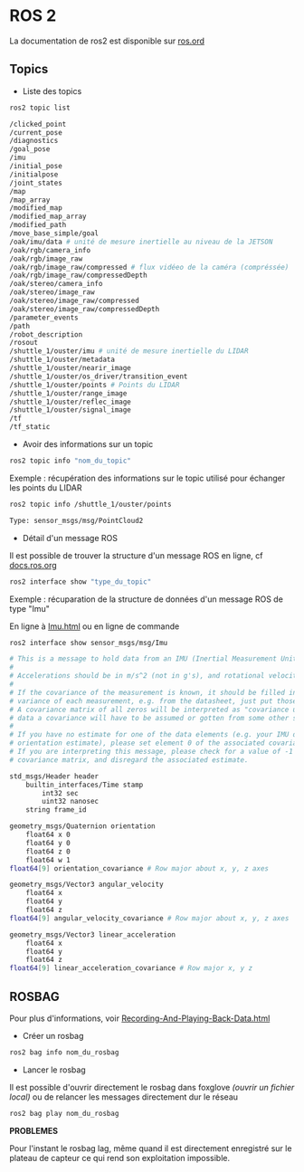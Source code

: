 # ROS 2

La documentation de ros2 est disponible sur [ros.ord](https://docs.ros.org/en/humble/Tutorials.html)

## Topics

- Liste des topics

``` bash
ros2 topic list
```


``` bash
/clicked_point
/current_pose
/diagnostics
/goal_pose
/imu
/initial_pose
/initialpose
/joint_states
/map
/map_array
/modified_map
/modified_map_array
/modified_path
/move_base_simple/goal
/oak/imu/data # unité de mesure inertielle au niveau de la JETSON
/oak/rgb/camera_info
/oak/rgb/image_raw
/oak/rgb/image_raw/compressed # flux vidéeo de la caméra (compréssée)
/oak/rgb/image_raw/compressedDepth
/oak/stereo/camera_info
/oak/stereo/image_raw
/oak/stereo/image_raw/compressed
/oak/stereo/image_raw/compressedDepth
/parameter_events
/path
/robot_description
/rosout
/shuttle_1/ouster/imu # unité de mesure inertielle du LIDAR
/shuttle_1/ouster/metadata
/shuttle_1/ouster/nearir_image
/shuttle_1/ouster/os_driver/transition_event
/shuttle_1/ouster/points # Points du LIDAR
/shuttle_1/ouster/range_image
/shuttle_1/ouster/reflec_image
/shuttle_1/ouster/signal_image
/tf
/tf_static
```


- Avoir des informations sur un topic

``` bash
ros2 topic info "nom_du_topic"
```

Exemple : récupération des informations sur le topic utilisé pour échanger les points du LIDAR

``` bash
ros2 topic info /shuttle_1/ouster/points 
```

``` bash
Type: sensor_msgs/msg/PointCloud2
```

- Détail d'un message ROS

Il est possible de trouver la structure d'un message ROS en ligne, cf [docs.ros.org](http://docs.ros.org/en/noetic/api/sensor_msgs/html/index-msg.html)

``` bash
ros2 interface show "type_du_topic"
```
Exemple : récuparation de la structure de données d'un message ROS de type "Imu" 

En ligne à [Imu.html](http://docs.ros.org/en/noetic/api/sensor_msgs/html/msg/Imu.html) ou en ligne de commande

``` bash
ros2 interface show sensor_msgs/msg/Imu
```

``` bash
# This is a message to hold data from an IMU (Inertial Measurement Unit)
#
# Accelerations should be in m/s^2 (not in g's), and rotational velocity should be in rad/sec
#
# If the covariance of the measurement is known, it should be filled in (if all you know is the
# variance of each measurement, e.g. from the datasheet, just put those along the diagonal)
# A covariance matrix of all zeros will be interpreted as "covariance unknown", and to use the
# data a covariance will have to be assumed or gotten from some other source
#
# If you have no estimate for one of the data elements (e.g. your IMU doesn't produce an
# orientation estimate), please set element 0 of the associated covariance matrix to -1
# If you are interpreting this message, please check for a value of -1 in the first element of each
# covariance matrix, and disregard the associated estimate.

std_msgs/Header header
	builtin_interfaces/Time stamp
		int32 sec
		uint32 nanosec
	string frame_id

geometry_msgs/Quaternion orientation
	float64 x 0
	float64 y 0
	float64 z 0
	float64 w 1
float64[9] orientation_covariance # Row major about x, y, z axes

geometry_msgs/Vector3 angular_velocity
	float64 x
	float64 y
	float64 z
float64[9] angular_velocity_covariance # Row major about x, y, z axes

geometry_msgs/Vector3 linear_acceleration
	float64 x
	float64 y
	float64 z
float64[9] linear_acceleration_covariance # Row major x, y z
```

## ROSBAG

Pour plus d'informations, voir [Recording-And-Playing-Back-Data.html](https://docs.ros.org/en/foxy/Tutorials/Beginner-CLI-Tools/Recording-And-Playing-Back-Data/Recording-And-Playing-Back-Data.html)

- Créer un rosbag

``` bash
ros2 bag info nom_du_rosbag
```

- Lancer le rosbag

Il est possible d'ouvrir directement le rosbag dans foxglove *(ouvrir un fichier local)* ou de relancer les messages directement dur le réseau

``` bash
ros2 bag play nom_du_rosbag
```

**PROBLEMES**

Pour l'instant le rosbag lag, même quand il est directement enregistré sur le plateau de capteur ce qui rend son exploitation impossible.
